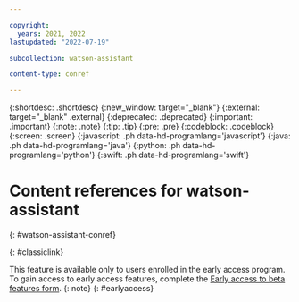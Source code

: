 ```yaml
---

copyright:
  years: 2021, 2022
lastupdated: "2022-07-19"

subcollection: watson-assistant

content-type: conref

---
```


{:shortdesc: .shortdesc}
{:new_window: target="_blank"}
{:external: target="_blank" .external}
{:deprecated: .deprecated}
{:important: .important}
{:note: .note}
{:tip: .tip}
{:pre: .pre}
{:codeblock: .codeblock}
{:screen: .screen}
{:javascript: .ph data-hd-programlang='javascript'}
{:java: .ph data-hd-programlang='java'}
{:python: .ph data-hd-programlang='python'}
{:swift: .ph data-hd-programlang='swift'}

# Content references for watson-assistant
{: #watson-assistant-conref}

<!--This documentation is for the **new {{site.data.keyword.conversationfull}}** experience. To see the documentation for the classic {{site.data.keyword.conversationshort}}, please go [here](https://cloud.ibm.com/docs/assistant){: external}.-->
<!--{: important}-->
{: #classiclink}

This feature is available only to users enrolled in the early access program. To gain access to early access features, complete the [Early access to beta features form](https://form.asana.com/?k=I-mpQg3brwq-DP9DFwTN_Q&d=8612789739828).
{: note}
{: #earlyaccess}
